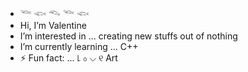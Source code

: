 -  𓆝 𓆟 𓆞 𓆝 𓆟
-  Hi, I’m Valentine
-  I’m interested in ... creating new stuffs out of nothing
-  I’m currently learning ... C++
- ⚡ Fun fact: ... ꒒ ০ ⌵ ୧  Art

<!---
is-valome/is-valome is a ✨ special ✨ repository because its `README.md` (this file) appears on your GitHub profile.
You can click the Preview link to take a look at your changes.
--->
